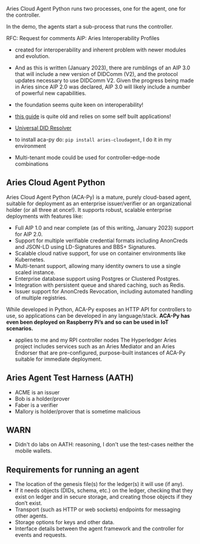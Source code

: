 Aries Cloud Agent Python runs two processes, one for the agent, one for the controller.

In the demo, the agents start a sub-process that runs the controller.

RFC: Request for comments
AIP: Aries Interoperability Profiles

- created for interoperability and inherent problem with newer modules and evolution.

- And as this is written (January 2023), there are rumblings of an AIP 3.0 that will include a new
  version of DIDComm (V2), and the protocol updates necessary to use DIDComm V2. Given the progress
  being made in Aries since AIP 2.0 was declared, AIP 3.0 will likely include a number of powerful
  new capabilities.

- the foundation seems quite keen on interoperability!

- [this guide](https://ldej.nl/tags/hyperledger-aries/) is quite old and relies on some self built
  applications!

- [Universal DID Resolver](https://dev.uniresolver.io/)

- to install aca-py do: `pip install aries-cloudagent`, I do it in my environment

- Multi-tenant mode could be used for controller-edge-node combinations

## Aries Cloud Agent Python

Aries Cloud Agent Python (ACA-Py) is a mature, purely cloud-based agent, suitable for deployment as
an enterprise issuer/verifier or an organizational holder (or all three at once!). It supports
robust, scalable enterprise deployments with features like:

- Full AIP 1.0 and near complete (as of this writing, January 2023) support for AIP 2.0.
- Support for multiple verifiable credential formats including AnonCreds and JSON-LD using LD-Signatures and BBS+ Signatures.
- Scalable cloud native support, for use on container environments like Kubernetes.
- Multi-tenant support, allowing many identity owners to use a single scaled instance.
- Enterprise database support using Postgres or Clustered Postgres.
- Integration with persistent queue and shared caching, such as Redis.
- Issuer support for AnonCreds Revocation, including automated handling of multiple registries.

While developed in Python, ACA-Py exposes an HTTP API for controllers to use, so applications can be developed in any language/stack.
**ACA-Py has even been deployed on Raspberry Pi’s and so can be used in IoT scenarios.**

- applies to me and my RPI controller nodes The Hyperledger Aries project includes services such
  as an Aries Mediator and an Aries Endorser that are pre-configured, purpose-built instances of ACA-Py suitable for immediate deployment.

## Aries Agent Test Harness (AATH)

- ACME is an issuer
- Bob is a holder/prover
- Faber is a verifier
- Mallory is holder/prover that is sometime malicious

## WARN

- Didn't do labs on AATH: reasoning, I don't use the test-cases neither the mobile wallets.

## Requirements for running an agent

- The location of the genesis file(s) for the ledger(s) it will use (if any).
- If it needs objects (DIDs, schema, etc.) on the ledger, checking that they exist on ledger and in secure storage, and creating those objects if they don’t exist.
- Transport (such as HTTP or web sockets) endpoints for messaging other agents.
- Storage options for keys and other data.
- Interface details between the agent framework and the controller for events and requests.
